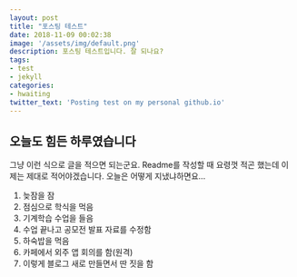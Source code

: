 ```yaml
---
layout: post
title: "포스팅 테스트"
date: 2018-11-09 00:02:38
image: '/assets/img/default.png'
description: 포스팅 테스트입니다. 잘 되나요?
tags:
- test
- jekyll
categories:
- hwaiting
twitter_text: 'Posting test on my personal github.io'
---
```


## 오늘도 힘든 하루였습니다

그냥 이런 식으로 글을 적으면 되는군요. Readme를 작성할 때 요령껏 적곤 했는데 이제는 제대로 적어야겠습니다. 오늘은 어떻게 지냈냐하면요...
1. 늦잠을 잠
2. 점심으로 학식을 먹음
3. 기계학습 수업을 들음
4. 수업 끝나고 공모전 발표 자료를 수정함
5. 하숙밥을 먹음
6. 카페에서 외주 앱 회의를 함(원격)
7. 이렇게 블로그 새로 만들면서 딴 짓을 함
